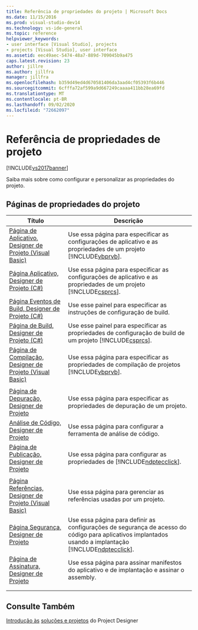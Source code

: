 ```yaml
---
title: Referência de propriedades do projeto | Microsoft Docs
ms.date: 11/15/2016
ms.prod: visual-studio-dev14
ms.technology: vs-ide-general
ms.topic: reference
helpviewer_keywords:
- user interface [Visual Studio], projects
- projects [Visual Studio], user interface
ms.assetid: eec49aec-5474-48a7-889d-709045b9a475
caps.latest.revision: 23
author: jillre
ms.author: jillfra
manager: jillfra
ms.openlocfilehash: b359d49ed4d670581406da3aad4cf05393f6b446
ms.sourcegitcommit: 6cfffa72af599a9d667249caaaa411bb28ea69fd
ms.translationtype: MT
ms.contentlocale: pt-BR
ms.lasthandoff: 09/02/2020
ms.locfileid: "72662097"
---
```

# <a name="project-properties-reference"></a>Referência de propriedades de projeto
[!INCLUDE[vs2017banner](../../includes/vs2017banner.md)]

Saiba mais sobre como configurar e personalizar as propriedades do projeto.

## <a name="project-properties-pages"></a>Páginas de propriedades do projeto

|Título|Descrição|
|-----------|-----------------|
|[Página de Aplicativo, Designer de Projeto (Visual Basic)](../../ide/reference/application-page-project-designer-visual-basic.md)|Use essa página para especificar as configurações de aplicativo e as propriedades de um projeto [!INCLUDE[vbprvb](../../includes/vbprvb-md.md)].|
|[Página Aplicativo, Designer de Projeto (C#)](../../ide/reference/application-page-project-designer-csharp.md)|Use essa página para especificar as configurações de aplicativo e as propriedades de um projeto [!INCLUDE[csprcs](../../includes/csprcs-md.md)].|
|[Página Eventos de Build, Designer de Projeto (C#)](../../ide/reference/build-events-page-project-designer-csharp.md)|Use esse painel para especificar as instruções de configuração de build.|
|[Página de Build, Designer de Projeto (C#)](../../ide/reference/build-page-project-designer-csharp.md)|Use esse painel para especificar as propriedades de configuração de build de um projeto [!INCLUDE[csprcs](../../includes/csprcs-md.md)].|
|[Página de Compilação, Designer de Projeto (Visual Basic)](../../ide/reference/compile-page-project-designer-visual-basic.md)|Use essa página para especificar as propriedades de compilação de projetos [!INCLUDE[vbprvb](../../includes/vbprvb-md.md)].|
|||
|[Página de Depuração, Designer de Projeto](../../ide/reference/debug-page-project-designer.md)|Use essa página para especificar as propriedades de depuração de um projeto.|
|[Análise de Código, Designer de Projeto](../../ide/reference/code-analysis-project-designer.md)|Use essa página para configurar a ferramenta de análise de código.|
|[Página de Publicação, Designer de Projeto](../../ide/reference/publish-page-project-designer.md)|Use essa página para configurar as propriedades de [!INCLUDE[ndptecclick](../../includes/ndptecclick-md.md)].|
|||
|[Página Referências, Designer de Projeto (Visual Basic)](../../ide/reference/references-page-project-designer-visual-basic.md)|Use essa página para gerenciar as referências usadas por um projeto.|
|[Página Segurança, Designer de Projeto](../../ide/reference/security-page-project-designer.md)|Use essa página para definir as configurações de segurança de acesso do código para aplicativos implantados usando a implantação [!INCLUDE[ndptecclick](../../includes/ndptecclick-md.md)].|
|[Página de Assinatura, Designer de Projeto](../../ide/reference/signing-page-project-designer.md)|Use essa página para assinar manifestos do aplicativo e de implantação e assinar o assembly.|
|||
|||

## <a name="see-also"></a>Consulte Também
 [Introdução às](https://msdn.microsoft.com/898dd854-c98d-430c-ba1b-a913ce3c73d7) [soluções e projetos](../../ide/solutions-and-projects-in-visual-studio.md) do Project Designer
